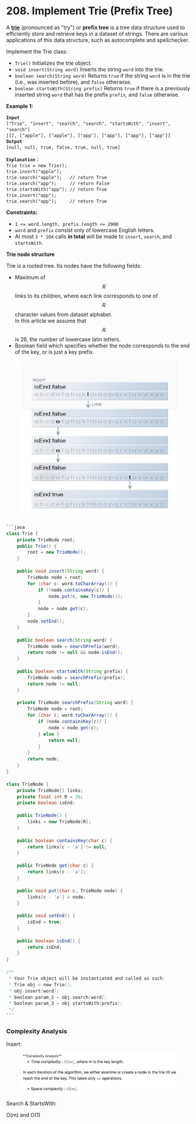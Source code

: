 # 208. Implement Trie (Prefix Tree)

A [**trie**](https://en.wikipedia.org/wiki/Trie) (pronounced as "try") or **prefix tree** is a tree data structure used to efficiently store and retrieve keys in a dataset of strings. There are various applications of this data structure, such as autocomplete and spellchecker.

Implement the Trie class:

* `Trie()` Initializes the trie object.
* `void insert(String word)` Inserts the string `word` into the trie.
* `boolean search(String word)` Returns `true` if the string `word` is in the trie (i.e., was inserted before), and `false` otherwise.
* `boolean startsWith(String prefix)` Returns `true` if there is a previously inserted string `word` that has the prefix `prefix`, and `false` otherwise.

&#x20;

**Example 1:**

<pre><code><strong>Input
</strong>["Trie", "insert", "search", "search", "startsWith", "insert", "search"]
[[], ["apple"], ["apple"], ["app"], ["app"], ["app"], ["app"]]
<strong>Output
</strong>[null, null, true, false, true, null, true]

<strong>Explanation：
</strong>Trie trie = new Trie();
trie.insert("apple");
trie.search("apple");   // return True
trie.search("app");     // return False
trie.startsWith("app"); // return True
trie.insert("app");
trie.search("app");     // return True
</code></pre>

&#x20;

**Constraints:**

* `1 <= word.length, prefix.length <= 2000`
* `word` and `prefix` consist only of lowercase English letters.
* At most `3 * 104` calls **in total** will be made to `insert`, `search`, and `startsWith`.



**Trie node structure**

Trie is a rooted tree. Its nodes have the following fields:

* Maximum of $$R$$ links to its children, where each link corresponds to one of $$R$$ character values from dataset alphabet.\
  In this article we assume that $$R$$ is 26, the number of lowercase latin letters.
* Boolean field which specifies whether the node corresponds to the end of the key, or is just a key prefix.

<figure><img src="../../../.gitbook/assets/image (4) (1).png" alt=""><figcaption></figcaption></figure>

````java
```java
class Trie {
    private TrieNode root;
    public Trie() {
        root = new TrieNode();
    }
    
    public void insert(String word) {
        TrieNode node = root;
        for (char c: word.toCharArray()) {
            if (!node.containsKey(c)) {
                node.put(c, new TrieNode());
            }
            node = node.get(c);
        }
        node.setEnd();
    }
    
    public boolean search(String word) {
        TrieNode node = searchPrefix(word);
        return node != null && node.isEnd();
    }
    
    public boolean startsWith(String prefix) {
        TrieNode node = searchPrefix(prefix);
        return node != null;
    }

    private TrieNode searchPrefix(String word) {
        TrieNode node = root;
        for (char c: word.toCharArray()) {
            if (node.containsKey(c)) {
                node = node.get(c);
            } else {
                return null;
            }
        }
        return node;
    }
}

class TrieNode {
    private TrieNode[] links;
    private final int R = 26;
    private boolean isEnd;

    public TrieNode() {
        links = new TrieNode[R];
    }

    public boolean containsKey(char c) {
        return links[c - 'a'] != null;
    }

    public TrieNode get(char c) {
        return links[c - 'a'];
    }

    public void put(char c, TrieNode node) {
        links[c - 'a'] = node;
    }

    public void setEnd() {
        isEnd = true;
    }

    public boolean isEnd() {
        return isEnd;
    }
}

/**
 * Your Trie object will be instantiated and called as such:
 * Trie obj = new Trie();
 * obj.insert(word);
 * boolean param_2 = obj.search(word);
 * boolean param_3 = obj.startsWith(prefix);
 */
```
````

### Complexity Analysis

Insert:

<figure><img src="../../../.gitbook/assets/image (7) (1).png" alt="" width="563"><figcaption></figcaption></figure>

Search & StartsWith:

O(m) and O(1)
